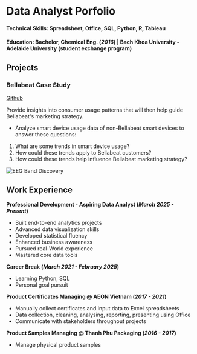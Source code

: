 # Data Analyst Porfolio

#### Technical Skills: Spreadsheet, Office, SQL, Python, R, Tableau
#### Education: Bachelor, Chemical Eng. (_2016_) | Bach Khoa University - Adelaide University (student exchange program)

## Projects
### Bellabeat Case Study
[Github](https://www.mdpi.com/1424-8220/22/8/3048)

Provide insights into consumer usage patterns that will then help guide Bellabeat's marketing strategy.
-  Analyze smart device usage data of non-Bellabeat smart devices to answer these questions:
1. What are some trends in smart device usage?
2. How could these trends apply to Bellabeat customers?
3. How could these trends help influence Bellabeat marketing strategy?

![EEG Band Discovery](/assets/img/eeg_band_discovery.jpeg)


## Work Experience
**Professional Development - Aspiring Data Analyst (_March 2025 - Present_)**
- Built end-to-end analytics projects
- Advanced data visualization skills
- Developed statistical fluency
- Enhanced business awareness
- Pursued real-World experience
- Mastered core data tools

**Career Break (_March 2021 - February 2025_)**
- Learning Python, SQL
- Personal goal pursuit

**Product Certificates Managing @ AEON Vietnam (_2017 - 2021_)**
- Manually collect certificates and input data to Excel spreadsheets
- Data collection, cleaning, analysing, reporting, presenting using Office
- Communicate with stakeholders throughout projects 

**Product Samples Managing @ Thanh Phu Packaging (_2016 - 2017_)**
- Manage physical product samples

